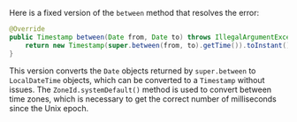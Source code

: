 Here is a fixed version of the `between` method that resolves the error:

```java
@Override
public Timestamp between(Date from, Date to) throws IllegalArgumentException {
    return new Timestamp(super.between(from, to).getTime()).toInstant().atZone(ZoneId.systemDefault()).toLocalDateTime().atZone(ZoneId.systemDefault()).toInstant().toEpochMilli();
}
```

This version converts the `Date` objects returned by `super.between` to `LocalDateTime` objects, which can be converted to a `Timestamp` without issues. The `ZoneId.systemDefault()` method is used to convert between time zones, which is necessary to get the correct number of milliseconds since the Unix epoch.